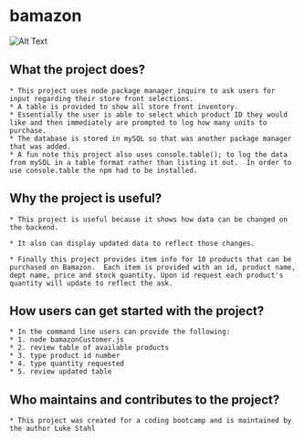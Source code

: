 # bamazon


![Alt Text](https://media.giphy.com/media/9PAFVdtRBvFLxZfIkO/giphy.gif)

## What the project does?
    * This project uses node package manager inquire to ask users for input regarding their store front selections.  
    * A table is provided to show all store front inventory.   
    * Essentially the user is able to select which product ID they would like and then immediately are prompted to log how many units to purchase.
    * The database is stored in mySQL so that was another package manager that was added. 
    * A fun note this project also uses console.table(); to log the data from mySQL in a table format rather than listing it out.  In order to use console.table the npm had to be installed.

## Why the project is useful?
    * This project is useful because it shows how data can be changed on the backend.    

    * It also can display updated data to reflect those changes.   

    * Finally this project provides item info for 10 products that can be purchased on Bamazon.  Each item is provided with an id, product name, dept name, price and stock quantity. Upon id request each product's quantity will update to reflect the ask.  

## How users can get started with the project?
    * In the command line users can provide the following:
    * 1. node bamazonCustomer.js 
    * 2. review table of available products
    * 3. type product id number
    * 4. type quantity requested
    * 5. review updated table

## Who maintains and contributes to the project?
    * This project was created for a coding bootcamp and is maintained by the author Luke Stahl
